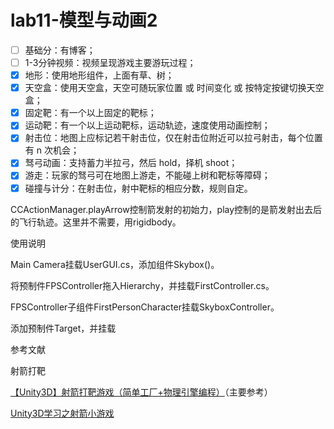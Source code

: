 # lab11-模型与动画2



- [ ] 基础分：有博客；
- [ ] 1-3分钟视频：视频呈现游戏主要游玩过程；
- [x] 地形：使用地形组件，上面有草、树；
- [x] 天空盒：使用天空盒，天空可随玩家位置 或 时间变化 或 按特定按键切换天空盒；
- [x] 固定靶：有一个以上固定的靶标；
- [x] 运动靶：有一个以上运动靶标，运动轨迹，速度使用动画控制；
- [x] 射击位：地图上应标记若干射击位，仅在射击位附近可以拉弓射击，每个位置有 n 次机会；
- [x] 驽弓动画：支持蓄力半拉弓，然后 hold，择机 shoot；
- [x] 游走：玩家的驽弓可在地图上游走，不能碰上树和靶标等障碍；
- [x]  碰撞与计分：在射击位，射中靶标的相应分数，规则自定。

CCActionManager.playArrow控制箭发射的初始力，play控制的是箭发射出去后的飞行轨迹。这里并不需要，用rigidbody。

使用说明

Main Camera挂载UserGUI.cs，添加组件Skybox()。

将预制件FPSController拖入Hierarchy，并挂载FirstController.cs。

FPSController子组件FirstPersonCharacter挂载SkyboxController。

添加预制件Target，并挂载

参考文献

射箭打靶

[【Unity3D】射箭打靶游戏（简单工厂+物理引擎编程）](https://www.cnblogs.com/xieyuanzhen-Feather/p/6666586.html)（主要参考）

[Unity3D学习之射箭小游戏](https://blog.csdn.net/Kiloveyousmile/article/details/69491549)